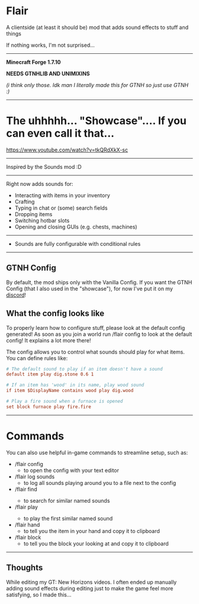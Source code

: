 # Flair
A clientside (at least it should be) mod that adds sound effects to stuff and things

If nothing works, I'm not surprised...

***

**Minecraft Forge 1.7.10**

**NEEDS GTNHLIB AND UNIMIXINS** 

*(i think only those. Idk man I literally made this for GTNH so just use GTNH :)*

***

# The uhhhhh... "Showcase".... If you can even call it that...
https://www.youtube.com/watch?v=tkQRdXkX-sc

***

Inspired by the Sounds mod :D

***

Right now adds sounds for:
* Interacting with items in your inventory
* Crafting
* Typing in chat or (some) search fields
* Dropping items
* Switching hotbar slots
* Opening and closing GUIs (e.g. chests, machines)

***

- Sounds are fully configurable with conditional rules

***

## GTNH Config
By default, the mod ships only with the Vanilla Config. 
If you want the GTNH Config (that I also used in the "showcase"), for now I've put it on my [discord](https://discord.gg/s79tqpURE7)! 

## What the config looks like 
To properly learn how to configure stuff, please look at the default config generated! As soon as you join a world run /flair config to look at the default config! It explains a lot more there!

The config allows you to control what sounds should play for what items.  
You can define rules like:

```ini
# The default sound to play if an item doesn't have a sound
default item play dig.stone 0.6 1

# If an item has 'wood' in its name, play wood sound
if item $DisplayName contains wood play dig.wood

# Play a fire sound when a furnace is opened
set block furnace play fire.fire
```

***

# Commands
You can also use helpful in-game commands to streamline setup, such as:

* /flair config
  * to open the config with your text editor
* /flair log sounds
  * to log all sounds playing around you to a file next to the config
* /flair find <approximate sound name> 
  * to search for similar named sounds
* /flair play <approximate sound name> 
  * to play the first similar named sound
* /flair hand
  * to tell you the item in your hand and copy it to clipboard
* /flair block
  * to tell you the block your looking at and copy it to clipboard

***

## Thoughts

While editing my GT: New Horizons videos. I often ended up manually adding sound effects during editing just to make the game feel more satisfying, so I made this...